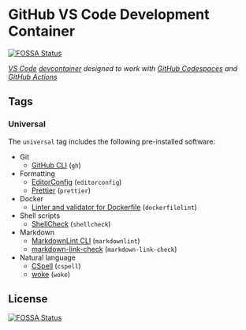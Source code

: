 # GitHub VS Code Development Container
[![FOSSA Status](https://app.fossa.com/api/projects/git%2Bgithub.com%2Fbottle-garden%2Fgh-vscode.svg?type=shield)](https://app.fossa.com/projects/git%2Bgithub.com%2Fbottle-garden%2Fgh-vscode?ref=badge_shield)


_[VS Code][vscode] [devcontainer][devcontainer] designed to work with [GitHub Codespaces][codespaces] and [GitHub Actions][actions]_

## Tags

### Universal

The `universal` tag includes the following pre-installed software:

- Git
  - [GitHub CLI][gh] (`gh`)
- Formatting
  - [EditorConfig][editorconfig] (`editorconfig`)
  - [Prettier][prettier] (`prettier`)
- Docker
  - [Linter and validator for Dockerfile][dockerfilelint] (`dockerfilelint`)
- Shell scripts
  - [ShellCheck][shellcheck] (`shellcheck`)
- Markdown
  - [MarkdownLint CLI][markdownlint-cli] (`markdownlint`)
  - [markdown-link-check][ markdown-link-check] (`markdown-link-check`)
- Natural language
  - [CSpell][cspell] (`cspell`)
  - [woke][woke] (`woke`)

[act]: https://github.com/nektos/act
[actions]: https://docs.github.com/en/actions
[codespaces]: https://github.com/features/codespaces
[cspell]: https://streetsidesoftware.github.io/cspell/
[devcontainer]: https://code.visualstudio.com/docs/remote/containers
[dockerfilelint]: https://github.com/replicatedhq/dockerfilelint
[editorconfig]: https://editorconfig.org/
[gh]: https://github.com/cli/cli
[markdown-link-check]: https://github.com/tcort/markdown-link-check
[markdownlint-cli]: https://github.com/igorshubovych/markdownlint-cli
[prettier]: https://prettier.io/
[shellcheck]: https://www.shellcheck.net/
[universal]: https://github.com/bottle-garden/gh-vscode/pkgs/container/gh-vscode/universal
[vscode]: https://code.visualstudio.com/
[woke]: https://getwoke.tech/


## License
[![FOSSA Status](https://app.fossa.com/api/projects/git%2Bgithub.com%2Fbottle-garden%2Fgh-vscode.svg?type=large)](https://app.fossa.com/projects/git%2Bgithub.com%2Fbottle-garden%2Fgh-vscode?ref=badge_large)